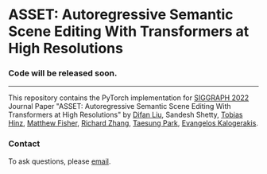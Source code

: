 # ASSET: Autoregressive Semantic Scene Editing With Transformers at High Resolutions

### Code will be released soon.
---

This repository contains the PyTorch implementation for [SIGGRAPH 2022](https://s2022.siggraph.org/) Journal Paper "ASSET: Autoregressive Semantic Scene Editing With Transformers at High Resolutions" by [Difan Liu](https://people.cs.umass.edu/~dliu/), Sandesh Shetty, [Tobias Hinz](http://www.tobiashinz.com/), [Matthew Fisher](https://techmatt.github.io/), [Richard Zhang](https://richzhang.github.io/), [Taesung Park](https://taesung.me/), [Evangelos Kalogerakis](https://people.cs.umass.edu/~kalo/).

### Contact
To ask questions, please [email](mailto:dliu@cs.umass.edu).
